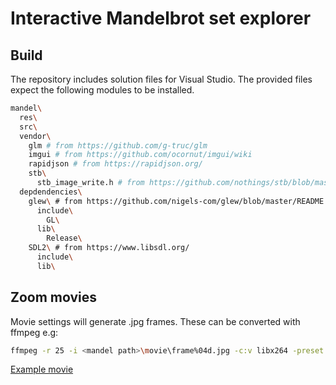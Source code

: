 # Interactive Mandelbrot set explorer

## Build

The repository includes solution files for Visual Studio. The provided files expect the following modules to be installed.

```bash
mandel\
  res\
  src\
  vendor\
    glm # from https://github.com/g-truc/glm
    imgui # from https://github.com/ocornut/imgui/wiki
    rapidjson # from https://rapidjson.org/
    stb\
      stb_image_write.h # from https://github.com/nothings/stb/blob/master/stb_image_write.h
  depdendencies\
    glew\ # from https://github.com/nigels-com/glew/blob/master/README.md
      include\
        GL\
      lib\
        Release\
    SDL2\ # from https://www.libsdl.org/
      include\
      lib\
```

## Zoom movies
Movie settings will generate .jpg frames. These can be converted with ffmpeg e.g:

```bash
ffmpeg -r 25 -i <mandel path>\movie\frame%04d.jpg -c:v libx264 -preset slow -crf 18 <mandel path>\movie\zoom.mp4
```
[Example movie](https://drive.google.com/file/d/1AMVITnDhYlRfh6JMHcJb_2EYI1koQUDb/preview)
